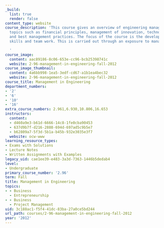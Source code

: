 ```yaml
---
_build:
  list: true
  render: false
content_type: website
course_description: 'This course gives an overview of engineering management and covers
  topics such as financial principles, management of innovation, technology strategy,
  and best management practices. The focus of the course is the development of individual
  skills and team work. This is carried out through an exposure to management tools.

  '
course_image:
  content: aac89186-8c06-653e-cc96-bcb25398741c
  website: 2-96-management-in-engineering-fall-2012
course_image_thumbnail:
  content: 4a6bb998-1ea5-3edf-cd67-a1b1ea4bec32
  website: 2-96-management-in-engineering-fall-2012
course_title: Management in Engineering
department_numbers:
- '2'
- '6'
- '10'
- '16'
extra_course_numbers: 2.961,6.930,10.806,16.653
instructors:
  content:
  - d460a9e3-b61d-6666-14c8-1fe0cba90453
  - 637d9b7f-d216-2888-694d-697ad5c9b5e7
  - b62809a7-5f3d-5b1a-b45b-932e3035e3f7
  website: ocw-www
learning_resource_types:
- Exams with Solutions
- Lecture Notes
- Written Assignments with Examples
legacy_uid: cae1ee39-e483-3a3d-7363-1446b5dedab4
level:
- Undergraduate
primary_course_number: '2.96'
term: Fall
title: Management in Engineering
topics:
- - Business
  - Entrepreneurship
- - Business
  - Project Management
uid: 3c188ac1-f5f4-41dc-83ba-27a0ce5bd244
url_path: courses/2-96-management-in-engineering-fall-2012
year: '2012'
---
```

